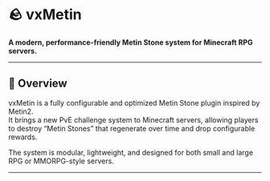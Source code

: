# 🪨 vxMetin
**A modern, performance-friendly Metin Stone system for Minecraft RPG servers.**

---

## 📘 Overview
vxMetin is a fully configurable and optimized Metin Stone plugin inspired by Metin2.  
It brings a new PvE challenge system to Minecraft servers, allowing players to destroy “Metin Stones” that regenerate over time and drop configurable rewards.

The system is modular, lightweight, and designed for both small and large RPG or MMORPG-style servers.

---

